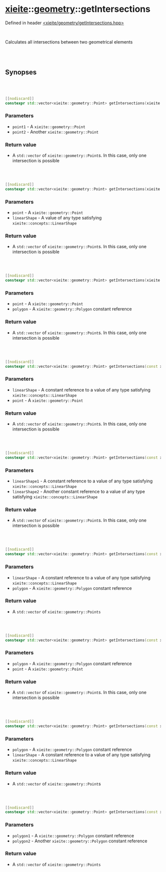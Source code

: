 # [xieite](../xieite.md)::[geometry](../geometry.md)::getIntersections
Defined in header [<xieite/geometry/getIntersections.hpp>](../../include/xieite/geometry/getIntersections.hpp)

<br/>

Calculates all intersections between two geometrical elements

<br/><br/>

## Synopses

<br/><br/>

```cpp
[[nodiscard]]
constexpr std::vector<xieite::geometry::Point> getIntersections(xieite::geometry::Point point1, xieite::geometry::Point point2) noexcept;
```
### Parameters
- `point1` - A `xieite::geometry::Point`
- `point2` - Another `xieite::geometry::Point`
### Return value
- A `std::vector` of `xieite::geometry::Point`s. In this case, only one intersection is possible

<br/><br/>

```cpp
[[nodiscard]]
constexpr std::vector<xieite::geometry::Point> getIntersections(xieite::geometry::Point point, const xieite::concepts::LinearShape auto& linearShape) noexcept;
```
### Parameters
- `point` - A `xieite::geometry::Point`
- `linearShape` - A value of any type satisfying `xieite::concepts::LinearShape`
### Return value
- A `std::vector` of `xieite::geometry::Point`s. In this case, only one intersection is possible

<br/><br/>

```cpp
[[nodiscard]]
constexpr std::vector<xieite::geometry::Point> getIntersections(xieite::geometry::Point point, const xieite::geometry::Polygon& polygon) noexcept;
```
### Parameters
- `point` - A `xieite::geometry::Point`
- `polygon` - A `xieite::geometry::Polygon` constant reference
### Return value
- A `std::vector` of `xieite::geometry::Point`s. In this case, only one intersection is possible

<br/><br/>

```cpp
[[nodiscard]]
constexpr std::vector<xieite::geometry::Point> getIntersections(const xieite::concepts::LinearShape auto& linearShape, xieite::geometry::Point point) noexcept;
```
### Parameters
- `linearShape` - A constant reference to a value of any type satisfying `xieite::concepts::LinearShape`
- `point` - A `xieite::geometry::Point`
### Return value
- A `std::vector` of `xieite::geometry::Point`s. In this case, only one intersection is possible

<br/><br/>

```cpp
[[nodiscard]]
constexpr std::vector<xieite::geometry::Point> getIntersections(const xieite::concepts::LinearShape auto& linearShape1, const xieite::concepts::LinearShape auto& linearShape2) noexcept;
```
### Parameters
- `linearShape1` - A constant reference to a value of any type satisfying `xieite::concepts::LinearShape`
- `linearShape2` - Another constant reference to a value of any type satisfying `xieite::concepts::LinearShape`
### Return value
- A `std::vector` of `xieite::geometry::Point`s. In this case, only one intersection is possible

<br/><br/>

```cpp
[[nodiscard]]
constexpr std::vector<xieite::geometry::Point> getIntersections(const xieite::concepts::LinearShape auto& linearShape, const xieite::geometry::Polygon& polygon) noexcept;
```
### Parameters
- `linearShape` - A constant reference to a value of any type satisfying `xieite::concepts::LinearShape`
- `polygon` - A `xieite::geometry::Polygon` constant reference
### Return value
- A `std::vector` of `xieite::geometry::Points`

<br/><br/>

```cpp
[[nodiscard]]
constexpr std::vector<xieite::geometry::Point> getIntersections(const xieite::geometry::Polygon& polygon, xieite::geometry::Point point) noexcept;
```
### Parameters
- `polygon` - A `xieite::geometry::Polygon` constant reference
- `point` - A `xieite::geometry::Point`
### Return value
- A `std::vector` of `xieite::geometry::Point`s. In this case, only one intersection is possible

<br/><br/>

```cpp
[[nodiscard]]
constexpr std::vector<xieite::geometry::Point> getIntersections(const xieite::geometry::Polygon& polygon, const xieite::concepts::LinearShape auto& linearShape) noexcept;
```
### Parameters
- `polygon` - A `xieite::geometry::Polygon` constant reference
- `linearShape` - A constant reference to a value of any type satisfying `xieite::concepts::LinearShape`
### Return value
- A `std::vector` of `xieite::geometry::Point`s

<br/><br/>

```cpp
[[nodiscard]]
constexpr std::vector<xieite::geometry::Point> getIntersections(const xieite::geometry::Polygon& polygon1, const xieite::geometry::Polygon& polygon2) noexcept;
```
### Parameters
- `polygon1` - A `xieite::geometry::Polygon` constant reference
- `polygon2` - Another `xieite::geometry::Polygon` constant reference
### Return value
- A `std::vector` of `xieite::geometry::Points`
